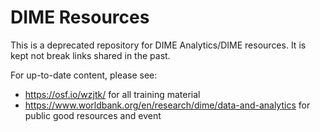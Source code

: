 # DIME Resources

This is a deprecated repository for DIME Analytics/DIME resources. It is kept not break links shared in the past. 

For up-to-date content, please see: 
- https://osf.io/wzjtk/ for all training material
- https://www.worldbank.org/en/research/dime/data-and-analytics for public good resources and event
